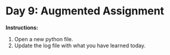 # Day 9: Augmented Assignment
**Instructions:** 
1. Open a new python file.
2. Update the log file with what you have learned today.
